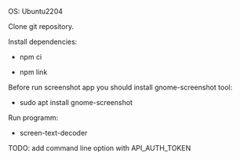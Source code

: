 
OS: Ubuntu2204

Clone git repository.

Install dependencies:

- npm ci

- npm link

Before run screenshot app you should install gnome-screenshot tool:

- sudo apt install gnome-screenshot

Run programm:

- screen-text-decoder


TODO: add command line option with API_AUTH_TOKEN
